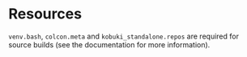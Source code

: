 # Resources

`venv.bash`, `colcon.meta` and `kobuki_standalone.repos` are required for source builds
(see the documentation for more information).
